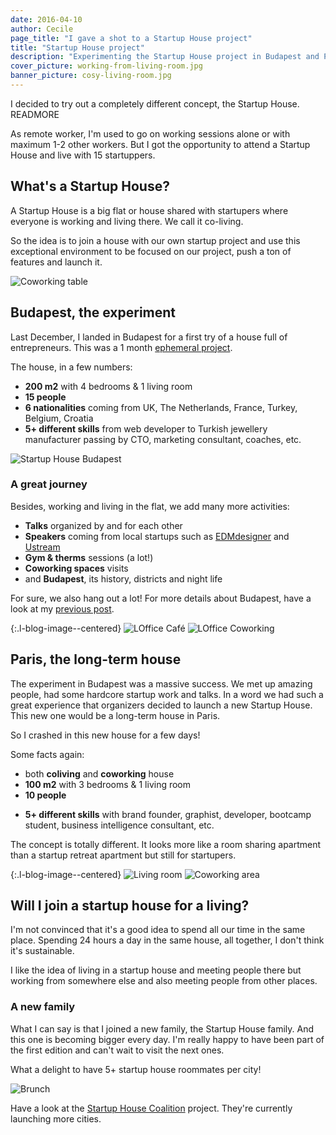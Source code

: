 ```yaml
---
date: 2016-04-10
author: Cecile
page_title: "I gave a shot to a Startup House project"
title: "Startup House project"
description: "Experimenting the Startup House project in Budapest and Paris"
cover_picture: working-from-living-room.jpg
banner_picture: cosy-living-room.jpg
---
```


I decided to try out a completely different concept, the Startup House.
READMORE

As remote worker, I'm used to go on working sessions alone or with maximum 1-2 other workers.
But I got the opportunity to attend a Startup House and live with 15 startuppers.

## What's a Startup House?

A Startup House is a big flat or house shared with startupers where everyone is working and living there. We call it co-living.

So the idea is to join a house with our own startup project and use this exceptional environment to be focused on our project, push a ton of features and launch it.

![Coworking table](/assets/images/blog/articles/2016-04-10-startup-house/coworking-table.jpg)

## Budapest, the experiment

Last December, I landed in Budapest for a first try of a house full of entrepreneurs.
This was a 1 month [ephemeral project](http://startuphousebudapest.com/).

The house, in a few numbers:

* **200 m2** with 4 bedrooms & 1 living room
* **15 people**
* **6 nationalities** coming from UK, The Netherlands, France, Turkey, Belgium, Croatia
* **5+ different skills** from web developer to Turkish jewellery manufacturer passing by CTO, marketing consultant, coaches, etc.

![Startup House Budapest](/assets/images/blog/articles/2016-04-10-startup-house/startup-house-budapest.jpg)

### A great journey

Besides, working and living in the flat, we add many more activities:

* **Talks** organized by and for each other
* **Speakers** coming from local startups such as [EDMdesigner](http://edmdesigner.com/) and [Ustream](http://www.ustream.tv/)
* **Gym & therms** sessions (a lot!)
* **Coworking spaces** visits
* and **Budapest**, its history, districts and night life

For sure, we also hang out a lot!
For more details about Budapest, have a look at my [previous post](/blog/2016-02-17-budapest.html).

{:.l-blog-image--centered}
![LOffice Café](/assets/images/blog/articles/2016-04-10-startup-house/loffice-cafe.jpg)
![LOffice Coworking](/assets/images/blog/articles/2016-04-10-startup-house/loffice-coworking.jpg)

## Paris, the long-term house

The experiment in Budapest was a massive success. We met up amazing people, had some hardcore startup work and talks. In a word we had such a great experience that organizers decided to launch a new Startup House. This new one would be a long-term house in Paris.

So I crashed in this new house for a few days!

Some facts again:

- both **coliving** and **coworking** house
- **100 m2** with 3 bedrooms & 1 living room
- **10 people**
* **5+ different skills** with brand founder, graphist, developer, bootcamp student, business intelligence consultant, etc.

The concept is totally different. It looks more like a room sharing apartment than a startup retreat apartment but still for startupers.

{:.l-blog-image--centered}
![Living room](/assets/images/blog/articles/2016-04-10-startup-house/living-room.jpg)
![Coworking area](/assets/images/blog/articles/2016-04-10-startup-house/coworking-area.jpg)

## Will I join a startup house for a living?

I'm not convinced that it's a good idea to spend all our time in the same place. Spending 24 hours a day in the same house, all together, I don't think it's sustainable.

I like the idea of living in a startup house and meeting people there but working from somewhere else and also meeting people from other places.

### A new family

What I can say is that I joined a new family, the Startup House family. And this one is becoming bigger every day.
I'm really happy to have been part of the first edition and can't wait to visit the next ones.

What a delight to have 5+ startup house roommates per city!

![Brunch](/assets/images/blog/articles/2016-04-10-startup-house/brunch.jpg)

Have a look at the [Startup House Coalition](http://thecoalition.io/) project. They're currently launching more cities.
